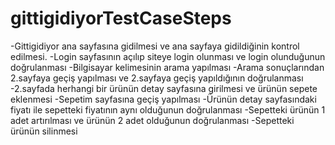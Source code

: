 # gittigidiyorTestCaseSteps
-Gittigidiyor ana sayfasına gidilmesi ve ana sayfaya gidildiğinin kontrol edilmesi.
-Login sayfasının açılıp siteye login olunması ve login olunduğunun doğrulanması
-Bilgisayar kelimesinin arama yapılması
-Arama sonuçlarından 2.sayfaya geçiş yapılması ve 2.sayfaya geçiş yapıldığının doğrulanması
-2.sayfada herhangi bir ürünün detay sayfasına girilmesi ve ürünün sepete eklenmesi
-Sepetim sayfasına geçiş yapılması
-Ürünün detay sayfasındaki fiyatı ile sepetteki fiyatının aynı olduğunun doğrulanması
-Sepetteki ürünün 1 adet artırılması ve ürünün 2 adet olduğunun doğrulanması
-Sepetteki ürünün silinmesi

